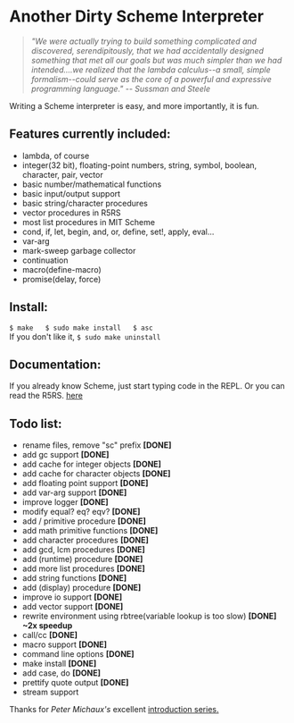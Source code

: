 Another Dirty Scheme Interpreter
================================

> *"We were actually trying to build something complicated and 
discovered, serendipitously, that we had accidentally designed 
something that met all our goals but was much simpler than we
had intended....we realized that the lambda calculus--a small,
simple formalism--could serve as the core of a powerful and 
expressive programming language." -- Sussman and Steele*

Writing a Scheme interpreter is easy, and more importantly,
it is fun.

Features currently included:
-----------------
+ lambda, of course
+ integer(32 bit), floating-point numbers, string, symbol, boolean,
character, pair, vector
+ basic number/mathematical functions
+ basic input/output support
+ basic string/character procedures
+ vector procedures in R5RS
+ most list procedures in MIT Scheme
+ cond, if, let, begin, and, or, define, set!, apply, eval...
+ var-arg
+ mark-sweep garbage collector
+ continuation
+ macro(define-macro)
+ promise(delay, force)

Install:
---------
`$ make  
$ sudo make install  
$ asc`  
If you don't like it, `$ sudo make uninstall`

Documentation:
--------------
If you already know Scheme, just start typing code in the REPL. 
Or you can read the R5RS.
[here](http://www.schemers.org/Documents/Standards/R5RS/HTML)

Todo list:
---------------
+ rename files, remove "sc" prefix **[DONE]**
+ add gc support **[DONE]**
+ add cache for integer objects **[DONE]**
+ add cache for character objects **[DONE]**
+ add floating point support **[DONE]**
+ add var-arg support **[DONE]**
+ improve logger **[DONE]**
+ modify equal? eq? eqv? **[DONE]**
+ add / primitive procedure **[DONE]**
+ add math primitive functions **[DONE]**
+ add character procedures **[DONE]**
+ add gcd, lcm procedures **[DONE]**
+ add (runtime) procedure **[DONE]**
+ add more list procedures **[DONE]**
+ add string functions **[DONE]**
+ add (display) procedure **[DONE]**
+ improve io support **[DONE]**
+ add vector support **[DONE]**
+ rewrite environment using rbtree(variable lookup is too slow) **[DONE] ~2x speedup**
+ call/cc **[DONE]**
+ macro support **[DONE]**
+ command line options **[DONE]**
+ make install **[DONE]**
+ add case, do **[DONE]**
+ prettify quote output **[DONE]**
+ stream support

Thanks for *Peter Michaux's* excellent 
[introduction series.](http://peter.michaux.ca/articles/scheme-from-scratch-introduction)

